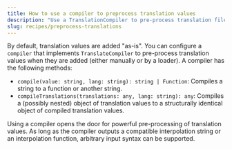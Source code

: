 ```yaml
---
title: How to use a compiler to preprocess translation values
description: "Use a TranslationCompiler to pre-process translation files after loading for ngx-translate"
slug: recipes/preprocess-translations
---
```


By default, translation values are added "as-is". You can configure a `compiler` that
implements `TranslateCompiler` to pre-process translation values when they are
added (either manually or by a loader). A compiler has the following methods:

- `compile(value: string, lang: string): string | Function`: Compiles a string to a function or another string.
- `compileTranslations(translations: any, lang: string): any`:  Compiles a (possibly nested) object of translation values to a structurally identical object of compiled translation values.

Using a compiler opens the door for powerful pre-processing of translation values.
As long as the compiler outputs a compatible interpolation string or an interpolation
function, arbitrary input syntax can be supported.
